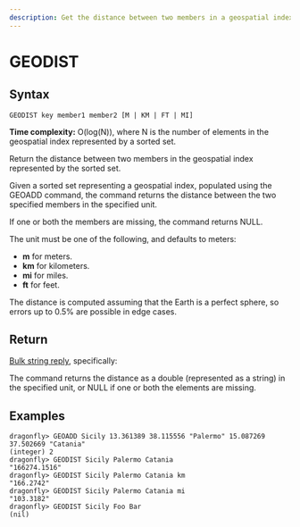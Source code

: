 ```yaml
---
description: Get the distance between two members in a geospatial index
---
```


# GEODIST

## Syntax

    GEODIST key member1 member2 [M | KM | FT | MI]

**Time complexity:** O(log(N)), where N is the number of elements in the geospatial index represented by a sorted set.

Return the distance between two members in the geospatial index represented by the sorted set.

Given a sorted set representing a geospatial index, populated using the GEOADD command, the command returns the distance between the two specified members in the specified unit.

If one or both the members are missing, the command returns NULL.

The unit must be one of the following, and defaults to meters:

- **m** for meters.
- **km** for kilometers.
- **mi** for miles.
- **ft** for feet.

The distance is computed assuming that the Earth is a perfect sphere, so errors up to 0.5% are possible in edge cases.

## Return

[Bulk string reply](https://redis.io/docs/reference/protocol-spec/#resp-bulk-strings), specifically:

The command returns the distance as a double (represented as a string) in the specified unit, or NULL if one or both the elements are missing.

## Examples

```shell
dragonfly> GEOADD Sicily 13.361389 38.115556 "Palermo" 15.087269 37.502669 "Catania"
(integer) 2
dragonfly> GEODIST Sicily Palermo Catania
"166274.1516"
dragonfly> GEODIST Sicily Palermo Catania km
"166.2742"
dragonfly> GEODIST Sicily Palermo Catania mi
"103.3182"
dragonfly> GEODIST Sicily Foo Bar
(nil)
```

